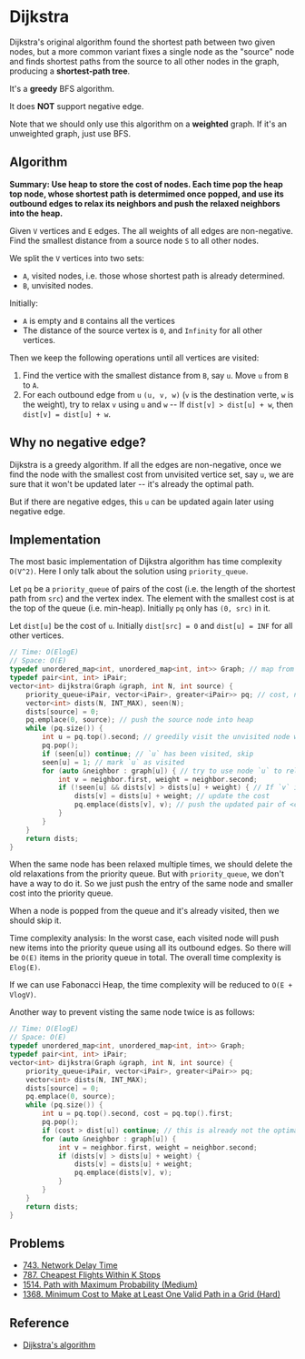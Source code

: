 # Dijkstra

Dijkstra's original algorithm found the shortest path between two given nodes, but a more common variant fixes a single node as the "source" node and finds shortest paths from the source to all other nodes in the graph, producing a **shortest-path tree**.

It's a **greedy** BFS algorithm.

It does **NOT** support negative edge.

Note that we should only use this algorithm on a **weighted** graph. If it's an unweighted graph, just use BFS.

## Algorithm

**Summary: Use heap to store the cost of nodes. Each time pop the heap top node, whose shortest path is determimed once popped, and use its outbound edges to relax its neighbors and push the relaxed neighbors into the heap.**

Given `V` vertices and `E` edges. The all weights of all edges are non-negative. Find the smallest distance from a source node `S` to all other nodes.

We split the `V` vertices into two sets:
* `A`, visited nodes, i.e. those whose shortest path is already determined.
* `B`, unvisited nodes.

Initially:
* `A` is empty and `B` contains all the vertices
* The distance of the source vertex is `0`, and `Infinity` for all other vertices.

Then we keep the following operations until all vertices are visited:
1. Find the vertice with the smallest distance from `B`, say `u`. Move `u` from `B` to `A`.
2. For each outbound edge from `u` `(u, v, w)` (`v` is the destination verte, `w` is the weight), try to relax `v` using `u` and `w` -- If `dist[v] > dist[u] + w`, then `dist[v] = dist[u] + w`.

## Why no negative edge?

Dijkstra is a greedy algorithm. If all the edges are non-negative, once we find the node with the smallest cost from unvisited vertice set, say `u`, we are sure that it won't be updated later -- it's already the optimal path.

But if there are negative edges, this `u` can be updated again later using negative edge.

## Implementation

The most basic implementation of Dijkstra algorithm has time complexity `O(V^2)`. Here I only talk about the solution using `priority_queue`.

Let `pq` be a `priority_queue` of pairs of the cost \(i.e. the length of the shortest path from `src`\) and the vertex index. The element with the smallest cost is at the top of the queue \(i.e. min-heap\). Initially `pq` only has `(0, src)` in it.

Let `dist[u]` be the cost of `u`. Initially `dist[src] = 0` and `dist[u] = INF` for all other vertices.

```cpp
// Time: O(ElogE)
// Space: O(E)
typedef unordered_map<int, unordered_map<int, int>> Graph; // map from source node to <destination node, edge cost>
typedef pair<int, int> iPair;
vector<int> dijkstra(Graph &graph, int N, int source) {
    priority_queue<iPair, vector<iPair>, greater<iPair>> pq; // cost, nodeIndex. Min-heap -- the unvisited ndoe with the smallest distance is at the top
    vector<int> dists(N, INT_MAX), seen(N);
    dists[source] = 0;
    pq.emplace(0, source); // push the source node into heap
    while (pq.size()) {
        int u = pq.top().second; // greedily visit the unvisited node with smallest cost, and relax its neighbors
        pq.pop();
        if (seen[u]) continue; // `u` has been visited, skip
        seen[u] = 1; // mark `u` as visited
        for (auto &neighbor : graph[u]) { // try to use node `u` to relax its neighbors
            int v = neighbor.first, weight = neighbor.second;
            if (!seen[u] && dists[v] > dists[u] + weight) { // If `v` is not visited and can be relaxed
                dists[v] = dists[u] + weight; // update the cost
                pq.emplace(dists[v], v); // push the updated pair of <cost, index> into the heap
            }
        }
    }
    return dists;
}
```

When the same node has been relaxed multiple times, we should delete the old relaxations from the priority queue. But with `priority_queue`, we don't have a way to do it. So we just push the entry of the same node and smaller cost into the priority queue.

When a node is popped from the queue and it's already visited, then we should skip it.

Time complexity analysis: In the worst case, each visited node will push new items into the priority queue using all its outbound edges. So there will be `O(E)` items in the priority queue in total. The overall time complexity is `Elog(E)`.

If we can use Fabonacci Heap, the time complexity will be reduced to `O(E + VlogV)`.

Another way to prevent visting the same node twice is as follows:

```cpp
// Time: O(ElogE)
// Space: O(E)
typedef unordered_map<int, unordered_map<int, int>> Graph;
typedef pair<int, int> iPair;
vector<int> dijkstra(Graph &graph, int N, int source) {
    priority_queue<iPair, vector<iPair>, greater<iPair>> pq;
    vector<int> dists(N, INT_MAX);
    dists[source] = 0;
    pq.emplace(0, source);
    while (pq.size()) {
        int u = pq.top().second, cost = pq.top().first;
        pq.pop();
        if (cost > dist[u]) continue; // this is already not the optimal, skip
        for (auto &neighbor : graph[u]) {
            int v = neighbor.first, weight = neighbor.second;
            if (dists[v] > dists[u] + weight) {
                dists[v] = dists[u] + weight;
                pq.emplace(dists[v], v);
            }
        }
    }
    return dists;
}
```

## Problems

* [743. Network Delay Time](https://leetcode.com/problems/network-delay-time/)
* [787. Cheapest Flights Within K Stops](https://leetcode.com/problems/cheapest-flights-within-k-stops/)
* [1514. Path with Maximum Probability (Medium)](https://leetcode.com/problems/path-with-maximum-probability/)
* [1368. Minimum Cost to Make at Least One Valid Path in a Grid (Hard)](https://leetcode.com/problems/minimum-cost-to-make-at-least-one-valid-path-in-a-grid/)

## Reference

* [Dijkstra's algorithm](https://en.wikipedia.org/wiki/Dijkstra%27s_algorithm)

